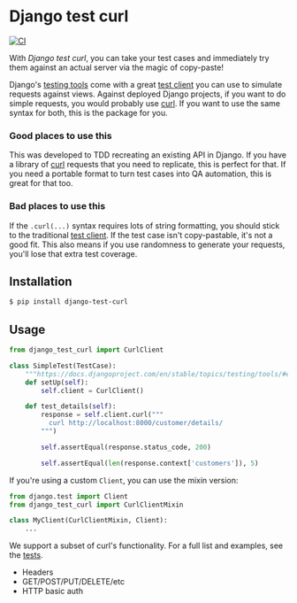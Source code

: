 # Django test curl

[![CI](https://github.com/crccheck/django-test-curl/actions/workflows/ci.yml/badge.svg?branch=master)](https://github.com/crccheck/django-test-curl/actions/workflows/ci.yml?query=branch%3Amaster)

With _Django test curl_, you can take your test cases and immediately try them
against an actual server via the magic of copy-paste!

Django's [testing tools] come with a great [test client] you can use to
simulate requests against views. Against deployed Django projects, if you want
to do simple requests, you would probably use [curl]. If you want to use the
same syntax for both, this is the package for you.

### Good places to use this

This was developed to TDD recreating an existing API in Django. If you have a
library of [curl] requests that you need to replicate, this is perfect for
that. If you need a portable format to turn test cases into QA automation, this
is great for that too.

### Bad places to use this

If the `.curl(...)` syntax requires lots of string formatting, you should stick
to the traditional [test client]. If the test case isn't copy-pastable, it's
not a good fit. This also means if you use randomness to generate your
requests, you'll lose that extra test coverage.

## Installation

```sh
$ pip install django-test-curl
```

## Usage

```python
from django_test_curl import CurlClient

class SimpleTest(TestCase):
    """https://docs.djangoproject.com/en/stable/topics/testing/tools/#example"""
    def setUp(self):
        self.client = CurlClient()

    def test_details(self):
        response = self.client.curl("""
          curl http://localhost:8000/customer/details/
        """)

        self.assertEqual(response.status_code, 200)

        self.assertEqual(len(response.context['customers']), 5)
```

If you're using a custom `Client`, you can use the mixin version:

```python
from django.test import Client
from django_test_curl import CurlClientMixin

class MyClient(CurlClientMixin, Client):
    ...
```

We support a subset of curl's functionality. For a full list and examples, see
the [tests](./django_test_curl/test_django_test_curl.py).

- Headers
- GET/POST/PUT/DELETE/etc
- HTTP basic auth

[curl]: https://curl.haxx.se/
[test client]: https://docs.djangoproject.com/en/stable/topics/testing/tools/#the-test-client
[testing tools]: https://docs.djangoproject.com/en/stable/topics/testing/tools/
